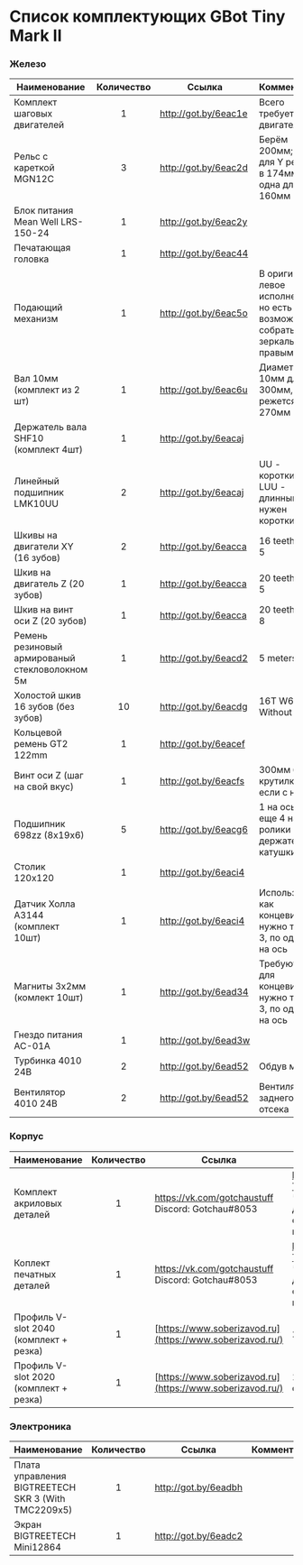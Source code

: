 # Список комплектующих GBot Tiny Mark II

### Железо

| Наименование                                   | Количество | Ссылка               | Комментарий                                                  |
| ---------------------------------------------- | :--------: | -------------------- | ------------------------------------------------------------ |
| Комплект шаговых двигателей                    |     1      | http://got.by/6eac1e | Всего требуется 4 двигателя                                  |
| Рельс с кареткой MGN12C                        |     3      | http://got.by/6eac2d | Берём 200мм; Две для Y режутся в 174мм, одна для X 160мм     |
| Блок питания Mean Well LRS-150-24              |     1      | http://got.by/6eac2y |                                                              |
| Печатающая головка                             |     1      | http://got.by/6eac44 |                                                              |
| Подающий механизм                              |     1      | http://got.by/6eac5o | В оригинале левое исполнение, но есть возможность собрать зеркально (с правым) |
| Вал 10мм (комплект из 2 шт)                    |     1      | http://got.by/6eac6u | Диаметр 10мм длина 300мм, режется в 270мм                    |
| Держатель вала SHF10 (комплект 4шт)            |     1      | http://got.by/6eacaj |                                                              |
| Линейный подшипник LMK10UU                     |     2      | http://got.by/6eacaj | UU - короткий, LUU - длинный; нам нужен короткий             |
| Шкивы на двигатели XY (16 зубов)               |     2      | http://got.by/6eacca | 16 teeth bore 5                                              |
| Шкив на двигатель Z (20 зубов)                 |     1      | http://got.by/6eacca | 20 teeth bore 5                                              |
| Шкив на винт оси Z (20 зубов)                  |     1      | http://got.by/6eacca | 20 teeth bore 8                                              |
| Ремень резиновый армированый стекловолокном 5м |     1      | http://got.by/6eacd2 | 5 meters 6mm                                                 |
| Холостой шкив 16 зубов (без зубов)             |     10     | http://got.by/6eacdg | 16T W6 B3 Without T                                          |
| Кольцевой ремень GT2 122mm                     |     1      | http://got.by/6eacef |                                                              |
| Винт оси Z (шаг на свой вкус)                  |     1      | http://got.by/6eacfs | 300мм без крутилки, 350 если с ней                           |
| Подшипник 698zz (8x19x6)                       |     5      | http://got.by/6eacg6 | 1 на ось Z, еще 4 на ролики держателя катушки                |
| Столик 120х120                                 |     1      | http://got.by/6eaci4 |                                                              |
| Датчик Холла A3144 (комплект 10шт)             |     1      | http://got.by/6eaci4 | Используются как концевики; нужно только 3, по одному на ось |
| Магниты 3x2мм (комлект 10шт)                   |     1      | http://got.by/6ead34 | Требуются для концевиков; нужно только 3, по одному на ось   |
| Гнездо питания AC-01A                          |     1      | http://got.by/6ead3w |                                                              |
| Турбинка 4010 24В                              |     2      | http://got.by/6ead52 | Обдув модели                                                 |
| Вентилятор 4010 24В                            |     2      | http://got.by/6ead52 | Вентиляция заднего отсека                                    |



### Корпус

| Наименование                           | Количество | Ссылка                                                    | Комментарий                                                  |
| -------------------------------------- | :--------: | --------------------------------------------------------- | ------------------------------------------------------------ |
| Комплект акриловых деталей             |     1      | https://vk.com/gotchaustuff<br />Discord: Gotchau#8053    | https://github.com/gotchau/GBot-Tiny-Mark-II/tree/main/CAD/DXF<br />* В папке могут быть не все детали, на всякий случай сверяйтесь с актуальной версией STEP сборки |
| Коплект печатных деталей               |     1      | https://vk.com/gotchaustuff<br />Discord: Gotchau#8053    | https://github.com/gotchau/GBot-Tiny-Mark-II/tree/main/CAD/STL<br />* В папке могут быть не все детали, на всякий случай сверяйтесь с актуальной версией STEP сборки |
| Профиль V-slot 2040 (комплект + резка) |     1      | [https://www.soberizavod.ru](https://www.soberizavod.ru/) | 270мм х4                                                     |
| Профиль V-slot 2020 (комплект + резка) |     1      | [https://www.soberizavod.ru](https://www.soberizavod.ru/) | 155мм х1; опционален, можно собрать без него                 |



### Электроника

| Наименование                                         | Количество | Ссылка               | Комментарий |
| :--------------------------------------------------- | :--------: | -------------------- | ----------- |
| Плата управления BIGTREETECH  SKR 3 (With TMC2209x5) |     1      | http://got.by/6eadbh |             |
| Экран BIGTREETECH  Mini12864                         |     1      | http://got.by/6eadc2 |             |

